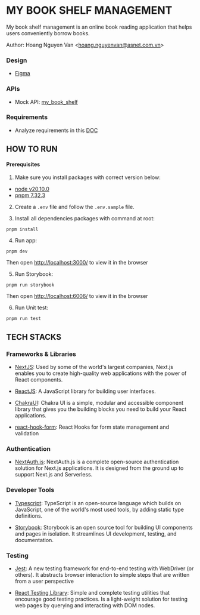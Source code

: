 # MY BOOK SHELF MANAGEMENT

My book shelf management is an online book reading application that helps users conveniently borrow books.

Author: Hoang Nguyen Van <[hoang.nguyenvan@asnet.com.vn](hoang.nguyenvan@asnet.com.vn)>

### Design

- [Figma](https://www.figma.com/design/OKKHcZgG8Qk4z7urpvelxw/My-Book-Shelf-Management?node-id=1-2&t=QZ6pL06tIF6DRRJO-0)

### APIs

- Mock API: [my_book_shelf](https://66bda7bd74dfc195586d2953.mockapi.io/api/v1/user)

### Requirements

- Analyze requirements in this [DOC](https://docs.google.com/document/d/1LwSNOT8mT0-9S_T1idvNG6NptS4YTUrwcH0GD83MjHc/edit#heading=h.6fwacknootp1)

## HOW TO RUN

#### Prerequisites

1. Make sure you install packages with correct version below:

- [node v20.10.0](https://nodejs.org/en/)
- [pnpm 7.32.3](https://pnpm.io/)

2. Create a `.env` file and follow the `.env.sample` file.

3. Install all dependencies packages with command at root:

```
pnpm install
```

4. Run app:

```
pnpm dev
```

Then open [http://localhost:3000/](http://localhost:3000/) to view it in the browser

5. Run Storybook:

```
pnpm run storybook
```

Then open [http://localhost:6006/](http://localhost:6006/) to view it in the browser

6. Run Unit test:

```
pnpm run test
```

## TECH STACKS

### Frameworks & Libraries

- [NextJS](https://nextjs.org/): Used by some of the world's largest companies, Next.js enables you to create high-quality web applications with the power of React components.

- [ReactJS](https://reactjs.org/): A JavaScript library for building user interfaces.

- [ChakraUI](https://v2.chakra-ui.com/): ​​Chakra UI is a simple, modular and accessible component library that gives you the building blocks you need to build your React applications.

- [react-hook-form](https://react-hook-form.com/): React Hooks for form state management and validation

### Authentication

- [NextAuth.js](https://next-auth.js.org/): NextAuth.js is a complete open-source authentication solution for Next.js applications. It is designed from the ground up to support Next.js and Serverless.

### Developer Tools

- [Typescript](https://www.typescriptlang.org/): TypeScript is an open-source language which builds on JavaScript, one of the world's most used tools, by adding static type definitions.

- [Storybook](https://storybook.js.org/): Storybook is an open source tool for building UI components and pages in isolation. It streamlines UI development, testing, and documentation.

### Testing

- [Jest](https://jestjs.io/): A new testing framework for end-to-end testing with WebDriver (or others). It abstracts browser interaction to simple steps that are written from a user perspective

- [React Testing Library](https://testing-library.com/): Simple and complete testing utilities that encourage good testing practices. Is a light-weight solution for testing web pages by querying and interacting with DOM nodes.
